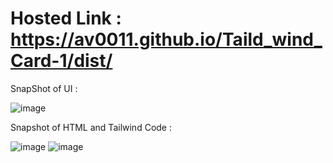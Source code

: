 # Hosted Link : https://av0011.github.io/Taild_wind_Card-1/dist/

SnapShot of UI : 

![image](https://github.com/Av0011/Taild_wind_Card-1/assets/126654288/6bb27a94-6110-4103-b91e-b8d4f2bce5a0)


Snapshot of HTML and Tailwind Code : 

![image](https://github.com/Av0011/Taild_wind_Card-1/assets/126654288/d7eb74b8-02cb-44d8-90b4-f91a195dd8cf)
![image](https://github.com/Av0011/Taild_wind_Card-1/assets/126654288/c5f25ffe-c3ea-4778-88a7-487cdad8058c)
